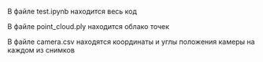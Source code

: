 В файле test.ipynb находится весь код

В файле point_cloud.ply находится облако точек

В файле camera.csv находятся координаты  и углы положения камеры на каждом из снимков 
